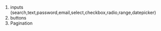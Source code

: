 1. inputs (search,text,password,email,select,checkbox,radio,range,datepicker)
2. buttons
3. Pagination
